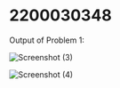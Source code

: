 # 2200030348

Output of Problem 1:


![Screenshot (3)](https://github.com/user-attachments/assets/94f5d7f4-9ae3-4c33-aa00-ac895cb41e8c)


![Screenshot (4)](https://github.com/user-attachments/assets/ff283e6e-cbe2-4da8-b15d-cff72f117ab4)
